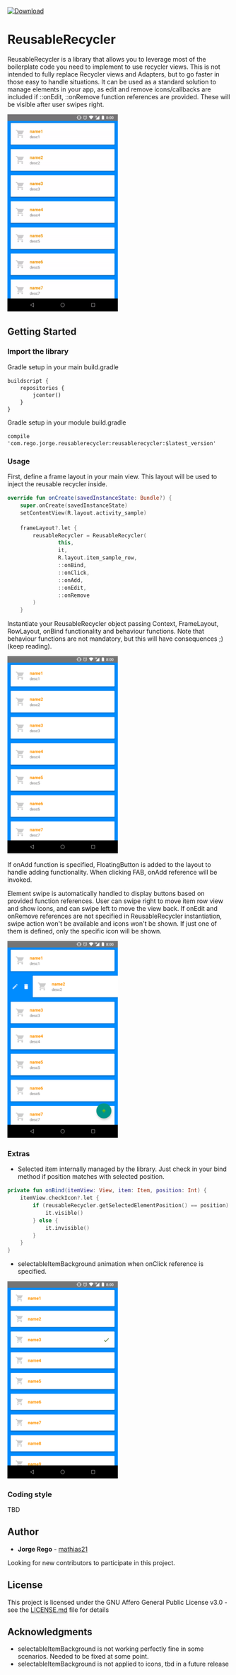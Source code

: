 [ ![Download](https://api.bintray.com/packages/mathias/maven/reusableRecycler/images/download.svg) ](https://bintray.com/mathias/maven/reusableRecycler/_latestVersion)

# ReusableRecycler

ReusableRecycler is a library that allows you to leverage most of the boilerplate code you need to implement to use recycler views. This is not intended to fully replace Recycler views and Adapters, but to go faster in those easy to handle situations.
It can be used as a standard solution to manage elements in your app, as edit and remove icons/callbacks are included if ::onEdit, ::onRemove function references are provided. These will be visible after user swipes right.

<img src="lib/screenshots/video.gif" width="250">

## Getting Started

### Import the library

Gradle setup in your main build.gradle
```
buildscript {
    repositories {
        jcenter()
    }
}

```
Gradle setup in your module build.gradle
```
compile 'com.rego.jorge.reusablerecycler:reusablerecycler:$latest_version'
```

### Usage
First, define a frame layout in your main view. This layout will be used to inject the reusable recycler inside.

```kotlin
override fun onCreate(savedInstanceState: Bundle?) {
    super.onCreate(savedInstanceState)
    setContentView(R.layout.activity_sample)

    frameLayout?.let {
        reusableRecycler = ReusableRecycler(
                this,
                it,
                R.layout.item_sample_row,
                ::onBind,
                ::onClick,
                ::onAdd,
                ::onEdit,
                ::onRemove
        )
    }
```

Instantiate your ReusableRecycler object passing Context, FrameLayout, RowLayout, onBind functionality and behaviour functions. Note that behaviour functions are not mandatory, but this will have consequences ;) (keep reading).

<img src="lib/screenshots/sc4.png" width="250">

If onAdd function is specified, FloatingButton is added to the layout to handle adding functionality. When clicking FAB, onAdd reference will be invoked.

Element swipe is automatically handled to display buttons based on provided function references. User can swipe right to move item row view and show icons, and can swipe left to move the view back. If onEdit and onRemove references are not specified in ReusableRecycler instantiation, swipe action won't be available and icons won't be shown. If just one of them is defined, only the specific icon will be shown.

<img src="lib/screenshots/sc3.png" width="250">

### Extras

* Selected item internally managed by the library. Just check in your bind method if position matches with selected position.
```kotlin
private fun onBind(itemView: View, item: Item, position: Int) {
    itemView.checkIcon?.let {
        if (reusableRecycler.getSelectedElementPosition() == position) {
            it.visible()
        } else {
            it.invisible()
        }
    }
}
```
* selectableItemBackground animation when onClick reference is specified.

<img src="lib/screenshots/sc5.png" width="250">

### Coding style
TBD

## Author

* **Jorge Rego** - [mathias21](https://github.com/mathias21)

Looking for new contributors to participate in this project.

## License

This project is licensed under the GNU Affero General Public License v3.0 - see the [LICENSE.md](LICENSE.md) file for details

## Acknowledgments

* selectableItemBackground is not working perfectly fine in some scenarios. Needed to be fixed at some point.  
* selectableItemBackground is not applied to icons, tbd in a future release
